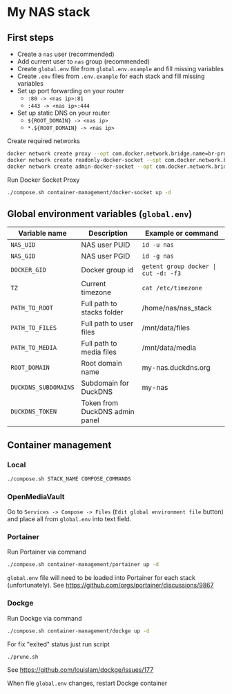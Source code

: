 # My NAS stack

## First steps

- Create a `nas` user (recommended)
- Add current user to `nas` group (recommended)
- Create `global.env` file from `global.env.example` and fill missing variables
- Create `.env` files from `.env.example` for each stack and fill missing variables
- Set up port forwarding on your router
  - `:80 -> <nas ip>:81`
  - `:443 -> <nas ip>:444`
- Set up static DNS on your router
  - `${ROOT_DOMAIN} -> <nas ip>`
  - `*.${ROOT_DOMAIN} -> <nas ip>`

Create required networks

```sh
docker network create proxy --opt com.docker.network.bridge.name=br-proxy
docker network create readonly-docker-socket --opt com.docker.network.bridge.name=br-sock_ro
docker network create admin-docker-socket --opt com.docker.network.bridge.name=br-sock_admin
```

Run Docker Socket Proxy

```sh
./compose.sh container-management/docker-socket up -d
```

## Global environment variables (`global.env`)

| Variable name        | Description                    | Example or command                   |
| -------------------- | ------------------------------ | ------------------------------------ |
| `NAS_UID`            | NAS user PUID                  | `id -u nas`                          |
| `NAS_GID`            | NAS user PGID                  | `id -g nas`                          |
| `DOCKER_GID`         | Docker group id                | `getent group docker \| cut -d: -f3` |
| `TZ`                 | Current timezone               | `cat /etc/timezone`                  |
| `PATH_TO_ROOT`       | Full path to stacks folder     | /home/nas/nas_stack                  |
| `PATH_TO_FILES`      | Full path to user files        | /mnt/data/files                      |
| `PATH_TO_MEDIA`      | Full path to media files       | /mnt/data/media                      |
| `ROOT_DOMAIN`        | Root domain name               | my-nas.duckdns.org                   |
| `DUCKDNS_SUBDOMAINS` | Subdomain for DuckDNS          | my-nas                               |
| `DUCKDNS_TOKEN`      | Token from DuckDNS admin panel |                                      |

## Container management

### Local

```sh
./compose.sh STACK_NAME COMPOSE_COMMANDS
```

### OpenMediaVault

Go to `Services -> Compose -> Files` (`Edit global environment file` button) and place all from `global.env` into text field.

### Portainer

Run Portainer via command

```sh
./compose.sh container-management/portainer up -d
```

`global.env` file will need to be loaded into Portainer for each stack (unfortunately). See https://github.com/orgs/portainer/discussions/9867

### Dockge

Run Dockge via command

```sh
./compose.sh container-management/dockge up -d
```

For fix "exited" status just run script

```sh
./prune.sh
```

See https://github.com/louislam/dockge/issues/177

When file `global.env` changes, restart Dockge container

